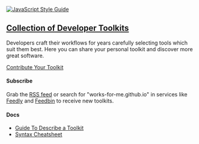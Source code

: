 [![JavaScript Style Guide](https://img.shields.io/badge/code_style-standard-brightgreen.svg)](https://standardjs.com)

## [Collection of Developer Toolkits](https://works-for-me.github.io)

Developers craft their workflows for years carefully selecting tools which suit them best. Here you can share your personal toolkit and discover more great software.

[Contribute Your Toolkit](https://github.com/nik-garmash/works-for-me/issues/new?template=new-toolkit.md)

#### Subscribe

Grab the [RSS feed](https://works-for-me.github.io/rss.xml) or search for "works-for-me.github.io" in services like [Feedly](https://feedly.com) and [Feedbin](https://feedbin.com) to receive new toolkits.

#### Docs

- [Guide To Describe a Toolkit](https://github.com/nik-garmash/works-for-me/wiki/Guide-To-Describe-a-Toolkit)
- [Syntax Cheatsheet](https://github.com/nik-garmash/works-for-me/wiki/Syntax-Cheatsheet)
